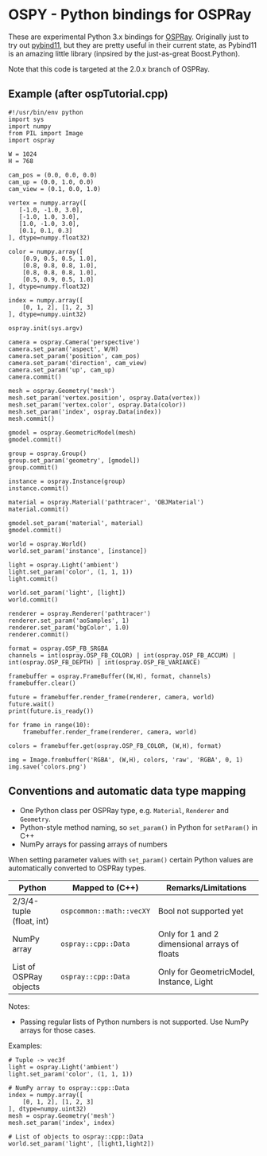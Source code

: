 # OSPY - Python bindings for OSPRay

These are experimental Python 3.x bindings for [OSPRay](https://www.ospray.org).
Originally just to try out [pybind11](https://github.com/pybind/pybind11),
but they are pretty useful in their current state, as Pybind11 is an amazing little
library (inpsired by the just-as-great Boost.Python).

Note that this code is targeted at the 2.0.x branch of OSPRay.

## Example (after ospTutorial.cpp)

```
#!/usr/bin/env python
import sys
import numpy
from PIL import Image
import ospray

W = 1024
H = 768

cam_pos = (0.0, 0.0, 0.0)
cam_up = (0.0, 1.0, 0.0)
cam_view = (0.1, 0.0, 1.0)

vertex = numpy.array([
   [-1.0, -1.0, 3.0],
   [-1.0, 1.0, 3.0],
   [1.0, -1.0, 3.0],
   [0.1, 0.1, 0.3]
], dtype=numpy.float32)

color = numpy.array([
    [0.9, 0.5, 0.5, 1.0],
    [0.8, 0.8, 0.8, 1.0],
    [0.8, 0.8, 0.8, 1.0],
    [0.5, 0.9, 0.5, 1.0]
], dtype=numpy.float32)

index = numpy.array([
    [0, 1, 2], [1, 2, 3]
], dtype=numpy.uint32)

ospray.init(sys.argv)

camera = ospray.Camera('perspective')
camera.set_param('aspect', W/H)
camera.set_param('position', cam_pos)
camera.set_param('direction', cam_view)
camera.set_param('up', cam_up)
camera.commit()

mesh = ospray.Geometry('mesh')
mesh.set_param('vertex.position', ospray.Data(vertex))
mesh.set_param('vertex.color', ospray.Data(color))
mesh.set_param('index', ospray.Data(index))
mesh.commit()

gmodel = ospray.GeometricModel(mesh)
gmodel.commit()

group = ospray.Group()
group.set_param('geometry', [gmodel])
group.commit()

instance = ospray.Instance(group)
instance.commit()

material = ospray.Material('pathtracer', 'OBJMaterial')
material.commit()

gmodel.set_param('material', material)
gmodel.commit()

world = ospray.World()
world.set_param('instance', [instance])

light = ospray.Light('ambient')
light.set_param('color', (1, 1, 1))
light.commit()

world.set_param('light', [light])
world.commit()

renderer = ospray.Renderer('pathtracer')
renderer.set_param('aoSamples', 1)
renderer.set_param('bgColor', 1.0)
renderer.commit()

format = ospray.OSP_FB_SRGBA
channels = int(ospray.OSP_FB_COLOR) | int(ospray.OSP_FB_ACCUM) | int(ospray.OSP_FB_DEPTH) | int(ospray.OSP_FB_VARIANCE)

framebuffer = ospray.FrameBuffer((W,H), format, channels)
framebuffer.clear()

future = framebuffer.render_frame(renderer, camera, world)
future.wait()
print(future.is_ready())

for frame in range(10):
    framebuffer.render_frame(renderer, camera, world)

colors = framebuffer.get(ospray.OSP_FB_COLOR, (W,H), format)

img = Image.frombuffer('RGBA', (W,H), colors, 'raw', 'RGBA', 0, 1)
img.save('colors.png')
```

## Conventions and automatic data type mapping

* One Python class per OSPRay type, e.g. `Material`, `Renderer` and `Geometry`.
* Python-style method naming, so `set_param()` in Python for `setParam()` in C++
* NumPy arrays for passing arrays of numbers

When setting parameter values with `set_param()` certain Python values 
are automatically converted to OSPRay types.

| Python                    | Mapped to (C++)           | Remarks/Limitations |
| ---                       | ---                       | --- |
| 2/3/4-tuple (float, int)  | `ospcommon::math::vecXY`  | Bool not supported yet |
| NumPy array               | `ospray::cpp::Data`       | Only for 1 and 2 dimensional arrays of floats |
| List of OSPRay objects    | `ospray::cpp::Data`       | Only for GeometricModel, Instance, Light |

Notes:

- Passing regular lists of Python numbers is not supported. Use
  NumPy arrays for those cases.

Examples:

```
# Tuple -> vec3f
light = ospray.Light('ambient')
light.set_param('color', (1, 1, 1))

# NumPy array to ospray::cpp::Data
index = numpy.array([
    [0, 1, 2], [1, 2, 3]
], dtype=numpy.uint32)
mesh = ospray.Geometry('mesh')
mesh.set_param('index', index)

# List of objects to ospray::cpp::Data
world.set_param('light', [light1,light2])
```
